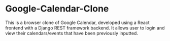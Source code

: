 # Google-Calendar-Clone

This is a browser clone of Google Calendar, developed using a React frontend with a Django REST framework backend. It allows user to login and view
their calendars/events that have been previously inputted.
